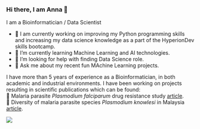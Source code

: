 ### Hi there, I am Anna 👋

I am a Bioinformatician / Data Scientist

- 🔭 I am currently working on improving my Python programming skills and increasing my data science knowledge as a part of the HyperionDev skills bootcamp.
- 🌱 I’m currently learning Machine Learning and AI technologies.
- 🤔 I’m looking for help with finding Data Science role.
- 💬 Ask me about my recent fun MAchine Learning projects. 

I have more than 5 years of experience as a Bioinformatician, in both academic and industrial environments. I have been working on projects resulting in scientific publications which can be found:<br />
🧬 Malaria parasite _Plasmodium falciparum_ drug resistance study [article](https://doi.org/10.1371/journal.pgen.1009268).<br />
🧬 Diversity of malaria parasite species _Plasmodium knowlesi_ in Malaysia [article](10.1038/s41598-023-29368-4).



<p align="left">
<!--<code>Connect With me 😊</code><br><br> -->
<a href="https://www.linkedin.com/in/anna-turkiewicz-0ba3a993/"><img src="https://img.shields.io/badge/-Anna%20Turkiewicz-0077B5?style=flat&logo=Linkedin&logoColor=white"/></a>
<!--<a href="https://instagram.com/iamarwaz"><img src="https://img.shields.io/badge/-@iamarwaz-E4405F?style=flat&logo=Instagram&logoColor=white"/></a>-->
</p><br>

<!--
**ania293/ania293** is a ✨ _special_ ✨ repository because its `README.md` (this file) appears on your GitHub profile.

Here are some ideas to get you started:

- 🔭 I’m currently working on ...
- 🌱 I’m currently learning ...
- 👯 I’m looking to collaborate on ...
- 🤔 I’m looking for help with ...
- 💬 Ask me about ...
- 📫 How to reach me: ...
- 😄 Pronouns: ...
- ⚡ Fun fact: ...
-->
